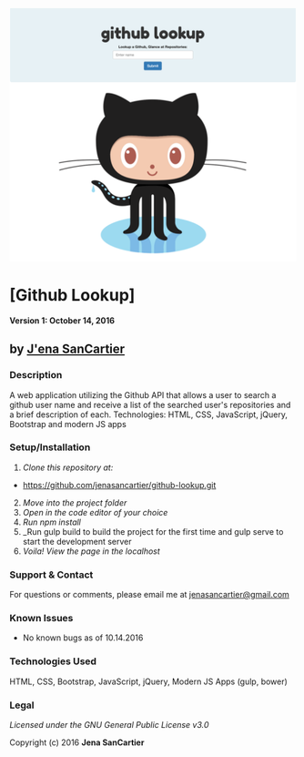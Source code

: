 ![project screenshot](/img/screenshot.png)

# [Github Lookup]

__Version 1: October 14, 2016__
## by [J'ena SanCartier](https://github.com/jenasancartier)

### Description
A web application utilizing the Github API that allows a user to search a github user name and receive a list of the searched user's repositories and a brief description of each.
Technologies: HTML, CSS, JavaScript, jQuery, Bootstrap and modern JS apps

### Setup/Installation
1. _Clone this repository at:_
  * https://github.com/jenasancartier/github-lookup.git
2. _Move into the project folder_
3. _Open in the code editor of your choice_
4. _Run npm install_
5. _Run gulp build to build the project for the first time and gulp serve to start the development server
6. _Voila! View the page in the localhost_

### Support & Contact
For questions or comments, please email me at [jenasancartier@gmail.com](mailto:jenasancartier@gmail.com)

### Known Issues
* No known bugs as of 10.14.2016

### Technologies Used
HTML, CSS, Bootstrap, JavaScript, jQuery, Modern JS Apps (gulp, bower)

### Legal
*Licensed under the GNU General Public License v3.0*

Copyright (c) 2016 **Jena SanCartier**
